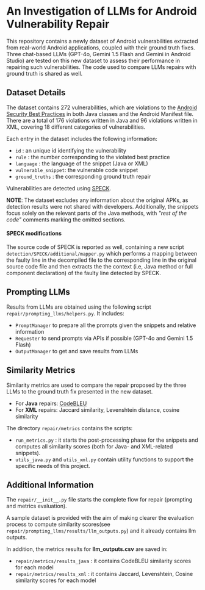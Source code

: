 # An Investigation of LLMs for Android Vulnerability Repair 

This repository contains a newly dataset of Android vulnerabilities extracted from real-world Android applications, coupled with their ground truth fixes. Three chat-based LLMs (GPT-4o, Gemini 1.5 Flash and Gemini in Android Studio) are tested on this new dataset to assess their performance in repairing such vulnerabilities. The code used to compare LLMs repairs with ground truth is shared as well.

## Dataset Details

The dataset contains 272 vulnerabilities, which are violations to the [Android Security Best Practices](https://developer.android.com/privacy-and-security/security-tips) in both Java classes and the Android Manifest file. There are a total of 176 violations written in Java and 96 violations written in XML, covering 18 different categories of vulnerabilities.

Each entry in the dataset includes the following information:

-   `id`                : an unique id identifying the vulnerability
-   `rule`              : the number corresponding to the violated best practice
-   `language`          : the language of the snippet (Java or XML)
-   `vulnerable_snippet`: the vulnerable code snippet
-   `ground_truths`     : the corresponding ground truth repair

Vulnerabilities are detected using [SPECK](https://github.com/SPRITZ-Research-Group/SPECK).

**NOTE**: The dataset excludes any information about the original APKs, as detection results were not shared with developers. Additionally, the snippets focus solely on the relevant parts of the Java methods, with *"rest of the code"* comments marking the omitted sections.

#### SPECK modifications

The source code of SPECK is reported as well, containing a new script `detection/SPECK/additional/mapper.py` which performs a mapping between the faulty line in the decompiled file to the corresponding line in the original source code file and then extracts the the context (i.e, Java method or full component declaration) of the faulty line detected by SPECK.

## Prompting LLMs

Results from LLMs are obtained using the following script `repair/prompting_llms/helpers.py`. It includes:

- `PromptManager` to prepare all the prompts given the snippets and relative information
- `Requester` to send prompts via APIs if possible (GPT-4o and Gemini 1.5 Flash)
- `OutputManager` to get and save results from LLMs

## Similarity Metrics 

Similarity metrics are used to compare the repair proposed by the three LLMs to the ground truth fix presented in the new dataset. 

- For **Java** repairs: [CodeBLEU](https://github.com/microsoft/CodeXGLUE/tree/main/Code-Code/code-to-code-trans)
- For **XML** repairs: Jaccard similarity, Levenshtein distance, cosine similarity 

The directory `repair/metrics` contains the scripts:

- `run_metrics.py` : it starts the post-processing phase for the snippets and computes all similarity scores (both for Java- and XML-related snippets).
- `utils_java.py` and `utils_xml.py` contain utility functions to support the specific needs of this project.

## Additional Information

The `repair/__init__.py` file starts the complete flow for repair (prompting and metrics evaluation).

A sample dataset is provided with the aim of making clearer the evaluation process to compute similarity scores(see `repair/prompting_llms/results/llm_outputs.py`) and it already contains llm outputs.

In addition, the metrics results for **llm_outputs.csv** are saved in:
- `repair/metrics/results_java` : it contains CodeBLEU similarity scores for each model
- `repair/metrics/results_xml`  : it contains Jaccard, Levenshtein, Cosine similarity scores for each model


